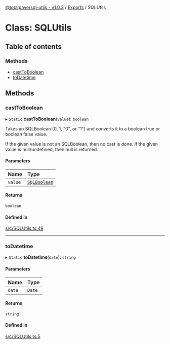 [@totalpave/sql-utils - v1.0.3](../README.md) / [Exports](../modules.md) / SQLUtils

# Class: SQLUtils

## Table of contents

### Methods

- [castToBoolean](SQLUtils.md#casttoboolean)
- [toDatetime](SQLUtils.md#todatetime)

## Methods

### castToBoolean

▸ `Static` **castToBoolean**(`value`): `boolean`

Takes an SQLBoolean (0, 1, "0", or "1") and converts it to a boolean true or boolean false value.

If the given value is not an SQLBoolean, then no cast is done.
If the given value is null/undefined, then null is returned.

#### Parameters

| Name | Type |
| :------ | :------ |
| `value` | [`SQLBoolean`](../modules.md#sqlboolean) |

#### Returns

`boolean`

#### Defined in

[src/SQLUtils.ts:49](https://github.com/totalpave/sql-utils/blob/837ae03/src/SQLUtils.ts#L49)

___

### toDatetime

▸ `Static` **toDatetime**(`date`): `string`

#### Parameters

| Name | Type |
| :------ | :------ |
| `date` | `Date` |

#### Returns

`string`

#### Defined in

[src/SQLUtils.ts:5](https://github.com/totalpave/sql-utils/blob/837ae03/src/SQLUtils.ts#L5)
